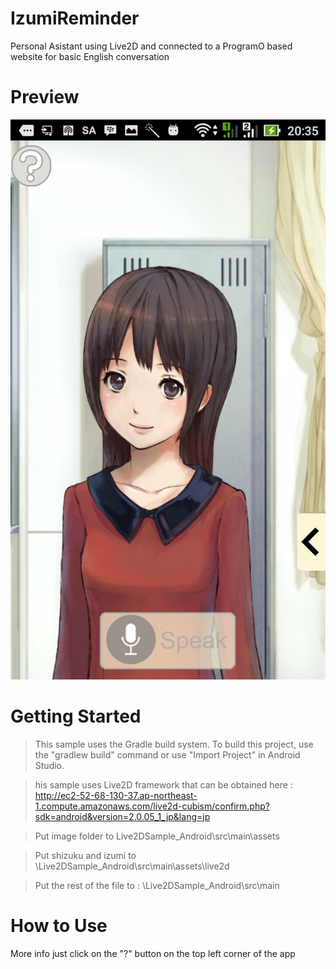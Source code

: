 # IzumiReminder
Personal Asistant using Live2D and connected to a ProgramO based website for basic English conversation
# Preview
![alt text](https://github.com/KujoKazuya/IzumiReminder/blob/master/screenshotsample.jpg)
# Getting Started
>This sample uses the Gradle build system. To build this project, use the "gradlew build" command or use "Import Project" in Android Studio.

>his sample uses Live2D framework that can be obtained here : http://ec2-52-68-130-37.ap-northeast-1.compute.amazonaws.com/live2d-cubism/confirm.php?sdk=android&version=2.0.05_1_jp&lang=jp

>Put image folder to Live2DSample_Android\src\main\assets

>Put shizuku and izumi to \Live2DSample_Android\src\main\assets\live2d

>Put the rest of the file to : \Live2DSample_Android\src\main

# How to Use
More info just click on the "?" button on the top left corner of the app
